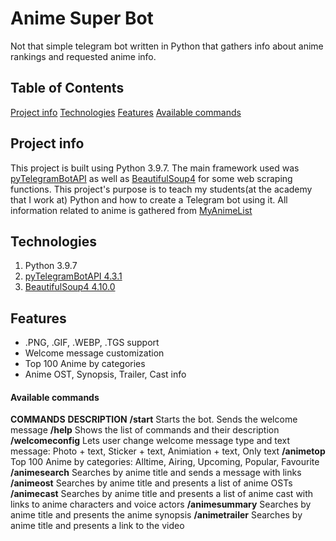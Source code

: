 # Anime Super Bot
Not that simple telegram bot written in Python that gathers info about anime rankings and requested anime info.

## Table of Contents
[Project info](#project-info)
[Technologies](#technologies)
[Features](#features)
[Available commands]($available-commands)

## Project info
This project is built using Python 3.9.7. The main framework used was [pyTelegramBotAPI](https://github.com/eternnoir/pyTelegramBotAPI) as well as [BeautifulSoup4](https://www.crummy.com/software/BeautifulSoup/bs4/doc/) for some web scraping functions. This project's purpose is to teach my students(at the academy that I work at) Python and how to create a Telegram bot using it. All information related to anime is gathered from [MyAnimeList](https://myanimelist.net/)

## Technologies
1. Python 3.9.7
2. [pyTelegramBotAPI 4.3.1](https://github.com/eternnoir/pyTelegramBotAPI)
3. [BeautifulSoup4 4.10.0](https://www.crummy.com/software/BeautifulSoup/bs4/doc/)

## Features
- .PNG, .GIF, .WEBP, .TGS support
- Welcome message customization
- Top 100 Anime by categories
- Anime OST, Synopsis, Trailer, Cast info

#### Available commands
**COMMANDS**                **DESCRIPTION**
**/start**                  Starts the bot. Sends the welcome message
**/help**                   Shows the list of commands and their description
**/welcomeconfig**          Lets user change welcome message type and text message: Photo + text, Sticker + text, Animiation + text, Only text
**/animetop**               Top 100 Anime by categories: Alltime, Airing, Upcoming, Popular, Favourite
**/animesearch**            Searches by anime title and sends a message with links
**/animeost**               Searches by anime title and presents a list of anime OSTs
**/animecast**              Searches by anime title and presents a list of anime cast with links to anime characters and voice actors
**/animesummary**           Searches by anime title and presents the anime synopsis
**/animetrailer**           Searches by anime title and presents a link to the video
